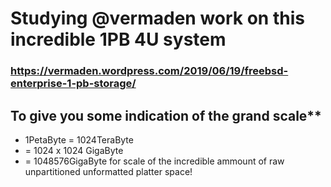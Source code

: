 # Studying @vermaden work on this incredible 1PB 4U system
### https://vermaden.wordpress.com/2019/06/19/freebsd-enterprise-1-pb-storage/

## To give you some indication of the grand scale**

- 1PetaByte = 1024TeraByte
- = 1024 x 1024 GigaByte
- = 1048576GigaByte for scale of the incredible ammount of raw unpartitioned unformatted platter space!
